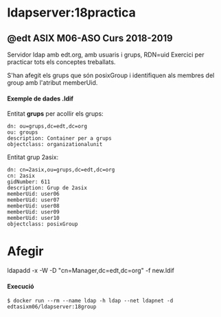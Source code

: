 # ldapserver:18practica


## @edt ASIX M06-ASO Curs 2018-2019

Servidor ldap amb edt.org, amb usuaris i grups, RDN=uid
Exercici per practicar tots els conceptes treballats.


S'han afegit els grups que són posixGroup i identifiquen als membres del group amb l'atribut memberUid.

#### Exemple de dades .ldif

Entitat **grups** per acollir els grups:
```
dn: ou=grups,dc=edt,dc=org
ou: groups
description: Container per a grups
objectclass: organizationalunit
```

Entitat grup 2asix:
```
dn: cn=2asix,ou=grups,dc=edt,dc=org
cn: 2asix
gidNumber: 611
description: Grup de 2asix
memberUid: user06
memberUid: user07
memberUid: user08
memberUid: user09
memberUid: user10
objectclass: posixGroup
```

# Afegir 
ldapadd -x -W -D "cn=Manager,dc=edt,dc=org" -f new.ldif


#### Execució

```
$ docker run --rm --name ldap -h ldap --net ldapnet -d edtasixm06/ldapserver:18group
```

